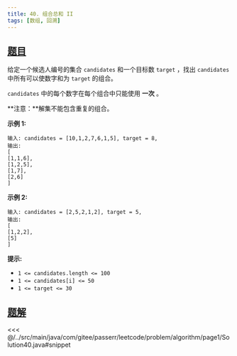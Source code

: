 ```yaml
---
title: 40. 组合总和 II
tags: [数组, 回溯]
---
```



## [题目](https://leetcode.cn/problems/combination-sum-ii/)
给定一个候选人编号的集合 `candidates` 和一个目标数 `target` ，找出 `candidates` 中所有可以使数字和为 `target` 的组合。

`candidates` 中的每个数字在每个组合中只能使用 **一次** 。

**注意：**解集不能包含重复的组合。

**示例 1:**

    输入: candidates = [10,1,2,7,6,1,5], target = 8,
    输出:
    [
    [1,1,6],
    [1,2,5],
    [1,7],
    [2,6]
    ]

**示例 2:**

```
输入: candidates = [2,5,2,1,2], target = 5,
输出:
[
[1,2,2],
[5]
]
```

**提示:**

* `1 <= candidates.length <= 100`
* `1 <= candidates[i] <= 50`
* `1 <= target <= 30`


## [题解](https://github.com/PasseRR/JavaLeetCode/blob/master/src/main/java/com/gitee/passerr/leetcode/problem/algorithm/page1/Solution40.java)

<<< @/../src/main/java/com/gitee/passerr/leetcode/problem/algorithm/page1/Solution40.java#snippet
